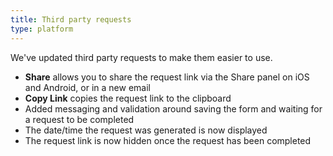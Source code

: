 ```yaml
---
title: Third party requests
type: platform
---
```


We've updated third party requests to make them easier to use.

* **Share** allows you to share the request link via the Share panel on iOS and Android, or in a new email
* **Copy Link** copies the request link to the clipboard
* Added messaging and validation around saving the form and waiting for a request to be completed
* The date/time the request was generated is now displayed
* The request link is now hidden once the request has been completed
